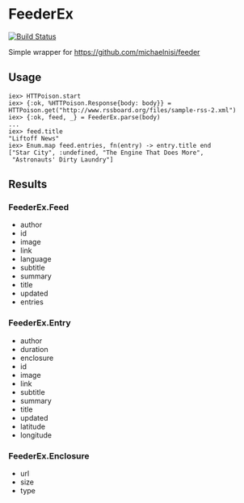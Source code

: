 FeederEx
========
[![Build Status](https://travis-ci.org/manukall/feeder_ex.svg?branch=master)](https://travis-ci.org/manukall/feeder_ex)

Simple wrapper for https://github.com/michaelnisi/feeder

## Usage

```
iex> HTTPoison.start
iex> {:ok, %HTTPoison.Response{body: body}} = HTTPoison.get("http://www.rssboard.org/files/sample-rss-2.xml")
iex> {:ok, feed, _} = FeederEx.parse(body)
...
iex> feed.title
"Liftoff News"
iex> Enum.map feed.entries, fn(entry) -> entry.title end
["Star City", :undefined, "The Engine That Does More",
 "Astronauts' Dirty Laundry"]
```

## Results

### FeederEx.Feed

- author
- id
- image
- link
- language
- subtitle
- summary
- title
- updated
- entries

### FeederEx.Entry

- author
- duration
- enclosure
- id
- image
- link
- subtitle
- summary
- title
- updated
- latitude
- longitude


### FeederEx.Enclosure

- url
- size
- type
